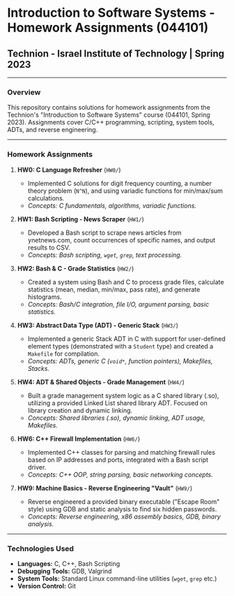 # Introduction to Software Systems - Homework Assignments (044101)

## Technion - Israel Institute of Technology | Spring 2023

---

### Overview

This repository contains solutions for homework assignments from the Technion's "Introduction to Software Systems" course (044101, Spring 2023). Assignments cover C/C++ programming, scripting, system tools, ADTs, and reverse engineering.

---

### Homework Assignments

1.  **HW0: C Language Refresher** (`HW0/`)
    *   Implemented C solutions for digit frequency counting, a number theory problem (`N^N`), and using variadic functions for min/max/sum calculations.
    *   *Concepts: C fundamentals, algorithms, variadic functions.*

2.  **HW1: Bash Scripting - News Scraper** (`HW1/`)
    *   Developed a Bash script to scrape news articles from ynetnews.com, count occurrences of specific names, and output results to CSV.
    *   *Concepts: Bash scripting, `wget`, `grep`, text processing.*

3.  **HW2: Bash & C - Grade Statistics** (`HW2/`)
    *   Created a system using Bash and C to process grade files, calculate statistics (mean, median, min/max, pass rate), and generate histograms.
    *   *Concepts: Bash/C integration, file I/O, argument parsing, basic statistics.*

4.  **HW3: Abstract Data Type (ADT) - Generic Stack** (`HW3/`)
    *   Implemented a generic Stack ADT in C with support for user-defined element types (demonstrated with a `Student` type) and created a `Makefile` for compilation.
    *   *Concepts: ADTs, generic C (`void*`, function pointers), Makefiles, Stacks.*

5.  **HW4: ADT & Shared Objects - Grade Management** (`HW4/`)
    *   Built a grade management system logic as a C shared library (.so), utilizing a provided Linked List shared library ADT. Focused on library creation and dynamic linking.
    *   *Concepts: Shared libraries (.so), dynamic linking, ADT usage, Makefiles.*

6.  **HW6: C++ Firewall Implementation** (`HW6/`)
    *   Implemented C++ classes for parsing and matching firewall rules based on IP addresses and ports, integrated with a Bash script driver.
    *   *Concepts: C++ OOP, string parsing, basic networking concepts.*

7.  **HW9: Machine Basics - Reverse Engineering "Vault"** (`HW9/`)
    *   Reverse engineered a provided binary executable ("Escape Room" style) using GDB and static analysis to find six hidden passwords.
    *   *Concepts: Reverse engineering, x86 assembly basics, GDB, binary analysis.*

---

### Technologies Used

*   **Languages:** C, C++, Bash Scripting
*   **Debugging Tools:** GDB, Valgrind
*   **System Tools:** Standard Linux command-line utilities (`wget`, `grep` etc.)
*   **Version Control:** Git

